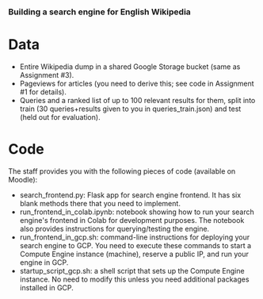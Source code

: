 
### Building a search engine for English Wikipedia

# Data
- Entire Wikipedia dump in a shared Google Storage bucket (same as Assignment #3).
- Pageviews for articles (you need to derive this; see code in Assignment #1 for details).
- Queries and a ranked list of up to 100 relevant results for them, split into train (30
queries+results given to you in queries_train.json) and test (held out for evaluation).

# Code
The staff provides you with the following pieces of code (available on Moodle):
- search_frontend.py: Flask app for search engine frontend. It has six blank methods there
that you need to implement.
- run_frontend_in_colab.ipynb: notebook showing how to run your search engine's frontend
in Colab for development purposes. The notebook also provides instructions for
querying/testing the engine.
- run_frontend_in_gcp.sh: command-line instructions for deploying your search engine to
GCP. You need to execute these commands to start a Compute Engine instance
(machine), reserve a public IP, and run your engine in GCP.
- startup_script_gcp.sh: a shell script that sets up the Compute Engine instance. No need to
modify this unless you need additional packages installed in GCP.
